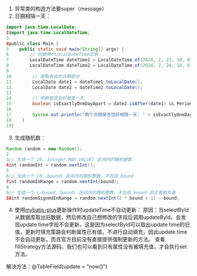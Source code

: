 1. 异常类的构造方法要super（message）
2. 日期相隔一天：
```java
import java.time.LocalDate;
2import java.time.LocalDateTime;
3
4public class Main {
5    public static void main(String[] args) {
6        // 创建两个LocalDateTime实例
7        LocalDateTime dateTime1 = LocalDateTime.of(2024, 2, 23, 10, 0); // 示例时间1
8        LocalDateTime dateTime2 = LocalDateTime.of(2024, 2, 24, 10, 0); // 示例时间2，假设这是隔了一天后的同一时刻
9
10        // 提取各自的日期部分
11        LocalDate date1 = dateTime1.toLocalDate();
12        LocalDate date2 = dateTime2.toLocalDate();
13
14        // 判断是否恰好相差一天
15        boolean isExactlyOneDayApart = date2.isAfter(date1) && Period.between(date1, date2).getDays() == 1;
16
17        System.out.println("两个日期是否恰好相隔一天: " + isExactlyOneDayApart);
18    }
19}
```
3. 生成随机数：
```java
Random random = new Random();
2
3// 生成一个 [0, Integer.MAX_VALUE] 区间内的随机整数
4int randomInt = random.nextInt();
5
6// 生成一个 [0, bound) 区间内的随机整数，不包括 bound
7int randomInRange = random.nextInt(bound);
8
9// 生成一个 [-bound, bound) 区间内的随机整数，不包括 bound 的正值和负值
10int randomSignedInRange = random.nextInt(2 * bound + 1) - bound;
```
4. 使用[mybatis-plus](https://so.csdn.net/so/search?q=mybatis-plus&spm=1001.2101.3001.7020)更新操作时updateTime不自动更新：
原因：当selectByld从数据库取出旧数据，然后修改自己想修改的字段后调用updateByld，会发现update time字段不会更新，这是因为selectByld可以取出update time的旧值，更新时填充策路会判断属性已有值，不进行自动填充，因此update time不会自动更新。而且官方目前没有直接提供强制更新的方法。
查看fillStrategy方法源码，我们也可以看到只有属性没有被填充值，才会执行set方法。

解决方法：@TableField(update = "now()")
